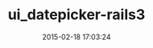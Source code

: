 ---
layout: post
title:  "ui_datepicker-rails3"
repo:   "kristianmandrup/ui_datepicker-rails3x"
date:   2015-02-18 17:03:24
gemurl: http://github.com/kristianmandrup/ui_datepicker-rails3x
---